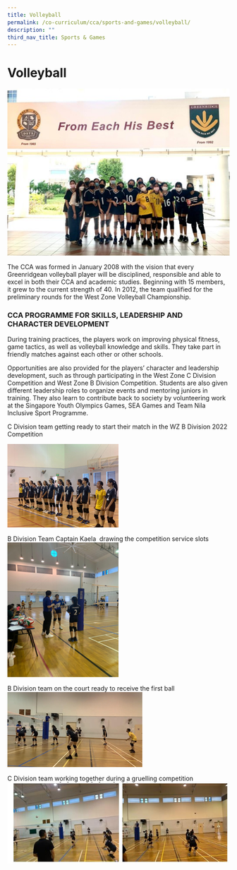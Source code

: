 ```yaml
---
title: Volleyball
permalink: /co-curriculum/cca/sports-and-games/volleyball/
description: ""
third_nav_title: Sports & Games
---
```

# **Volleyball**

![](/images/Vball1.jpg)

The CCA was formed in January 2008 with the vision that every Greenridgean volleyball player will be disciplined, responsible and able to excel in both their CCA and academic studies. Beginning with 15 members, it grew to the current strength of 40. In 2012, the team qualified for the preliminary rounds for the West Zone Volleyball Championship.&nbsp;

### CCA PROGRAMME FOR SKILLS, LEADERSHIP AND CHARACTER DEVELOPMENT

During training practices, the players work on improving physical fitness, game tactics, as well as volleyball knowledge and skills. They take part in friendly matches against each other or other schools.&nbsp;&nbsp;

Opportunities are also provided for the players’ character and leadership development, such as through participating in the West Zone C Division Competition and West Zone B Division Competition. Students are also given different leadership roles to organize events and mentoring juniors in training. They also learn to contribute back to society by volunteering work at the Singapore Youth Olympics Games, SEA Games and Team Nila Inclusive Sport Programme.

C Division team getting ready to start their match in the WZ B Division 2022 Competition

<img src="/images/Vball2.png" style="width:50%">

B Division Team Captain Kaela&nbsp; drawing the competition service slots
<img src="/images/Vball3.png" style="width:50%">
		 
B Division team on the court ready to receive the first ball
![](/images/Vball4.png)

C Division team working together during a gruelling competition
![](/images/Vball5.png)